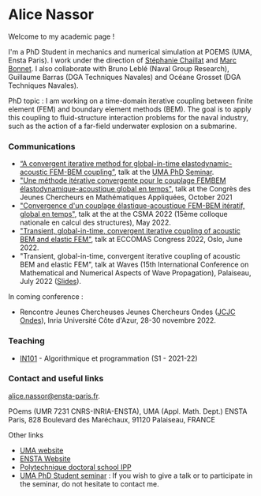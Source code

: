 # Alice Nassor

Welcome to my academic page !


I'm a PhD Student in mechanics and numerical simulation at POEMS (UMA, Ensta Paris). I work under the direction of [Stéphanie Chaillat](https://perso.ensta-paris.fr/~chaillat/) and [Marc Bonnet](https://perso.ensta-paris.fr/~mbonnet/). I also collaborate with Bruno Leblé (Naval Group Research), Guillaume Barras (DGA Techniques Navales) and Océane Grosset (DGA Techniques Navales).

PhD topic : I am working on a time-domain iterative coupling between finite element (FEM) and boundary element methods (BEM). The goal is to apply this coupling to fluid-structure interaction problems for the naval industry, such as the action of a far-field underwater explosion on a submarine.


### Communications
- [“A convergent iterative method for global-in-time elastodynamic-acoustic FEM-BEM coupling”](https://seminaruma.github.io/_pages/Previous_seminars.html), talk at the [UMA PhD Seminar](https://seminaruma.github.io/).
- ["Une méthode itérative convergente pour le couplage FEMBEM élastodynamique-acoustique global en temps"](https://cjc-ma2021.github.io/resumes/resume-alice-nassor.pdf), talk at the Congrès des Jeunes Chercheurs en Mathématiques Appliquées, October 2021
- ["Convergence d'un couplage élastique-acoustique FEM-BEM itératif, global en temps"](https://hal.archives-ouvertes.fr/hal-03717599/), talk at the at the CSMA 2022 (15ème colloque nationale en calcul des structures), May 2022. 
- ["Transient, global-in-time, convergent iterative coupling of acoustic BEM and elastic FEM"](https://github.com/alnssr/alnssr.github.io/blob/main/PDF/Abstract_ECCOMAS_2022.pdf), talk at ECCOMAS Congress 2022, Oslo, June 2022. 
- "Transient, global-in-time, convergent iterative coupling of acoustic BEM and elastic FEM", talk at Waves (15th International Conference on Mathematical and Numerical Aspects of Wave Propagation), Palaiseau, July 2022 ([Slides](https://github.com/alnssr/alnssr.github.io/PDF/Presentation_Waves.pdf)).

In coming conference : 

- Rencontre Jeunes Chercheuses Jeunes Chercheurs Ondes ([JCJC Ondes](https://jcjc_ondes.pages.math.cnrs.fr/#home)), Inria Université Côte d'Azur, 28-30 novembre 2022.



### Teaching
- [IN101](https://ecampus.paris-saclay.fr/enrol/index.php?id=13880) - Algorithmique et programmation (S1 - 2021-22)







### Contact and useful links
[alice.nassor@ensta-paris.fr](mailto:alice.nassor@ensta-paris.fr).

POems (UMR 7231 CNRS-INRIA-ENSTA), UMA (Appl. Math. Dept.)
ENSTA Paris, 828 Boulevard des Maréchaux, 91120 Palaiseau, FRANCE


Other links 

- [UMA website](https://uma.ensta-paris.fr/)
- [ENSTA Website](https://www.ensta-paris.fr/)
- [Polytechnique doctoral school IPP](https://www.ip-paris.fr/education/doctorat/ecole-doctorale-ip-paris)
- [UMA PhD Student seminar](https://seminaruma.github.io/) :  If you wish to give a talk or to participate in the seminar, do not hesitate to contact me.

